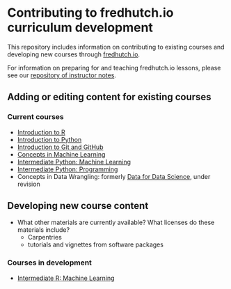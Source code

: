 # Contributing to fredhutch.io curriculum development

This repository includes information on contributing to existing courses
and developing new courses through [fredhutch.io](http://fredhutch.io).

For information on preparing for and teaching fredhutch.io lessons,
please see our [repository of instructor notes](https://github.com/fredhutchio/instructors).

## Adding or editing content for existing courses

### Current courses

- [Introduction to R](https://github.com/fredhutchio/R_intro)
- [Introduction to Python](https://github.com/fredhutchio/python_intro)
- [Introduction to Git and GitHub](https://github.com/fredhutchio/git_github_intro)
- [Concepts in Machine Learning](https://github.com/fredhutchio/concepts_machine_learning)
- [Intermediate Python: Machine Learning](https://github.com/fredhutchio/python_machine_learning)
- [Intermediate Python: Programming](https://github.com/fredhutchio/python_programming)
- Concepts in Data Wrangling: formerly [Data for Data Science](https://github.com/fredhutchio/data_for_data_science), 
under revision


## Developing new course content

- What other materials are currently available? What licenses do these materials include?
  - Carpentries
  - tutorials and vignettes from software packages


### Courses in development

- [Intermediate R: Machine Learning](https://github.com/fredhutchio/r_machine_learning)

